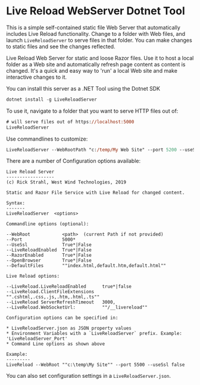 # Live Reload WebServer Dotnet Tool

This is a simple self-contained static file Web Server that automatically includes Live Reload functionality. Change to a folder with Web files, and launch `LiveReloadServer` to serve files in that folder. You can make changes to static files and see the changes reflected.

Live Reload Web Server for static and loose Razor files. Use it to host a local folder as a Web site and automatically refresh page content as content is changed. It's a quick and easy way to 'run' a local Web site and make interactive changes to it.

You can install this server as a .NET Tool using the Dotnet SDK

```powershell
dotnet install -g LiveReloadServer
```

To use it, navigate to a folder that you want to serve HTTP files out of:


```ps
# will serve files out of https://localhost:5000
LiveReloadServer
```

Use commandlines to customize:

```ps
LiveReloadServer --WebRootPath "c:/temp/My Web Site" --port 5200 --useSsl False
```

There are a number of Configuration options available:


```text
Live Reload Server
------------------
(c) Rick Strahl, West Wind Technologies, 2019

Static and Razor File Service with Live Reload for changed content.

Syntax:
-------
LiveReloadServer  <options>

Commandline options (optional):

--WebRoot            <path>  (current Path if not provided)
--Port               5000*
--UseSsl             True*|False
--LiveReloadEnabled  True*|False
--RazorEnabled       True*|False
--OpenBrowser        True*|False
--DefaultFiles       ""index.html,default.htm,default.html""

Live Reload options:

--LiveReload.LiveReloadEnabled      true*|false
--LiveReload.ClientFileExtensions   "".cshtml,.css,.js,.htm,.html,.ts""
--LiveReload ServerRefreshTimeout   3000,
--LiveReload.WebSocketUrl:          ""/__livereload""

Configuration options can be specified in:

* LiveReloadServer.json as JSON property values
* Environment Variables with a `LiveReloadServer` prefix. Example: 'LiveReloadServer_Port'
* Command Line options as shown above

Example:
---------
LiveReload --WebRoot ""c:\temp\My Site"" --port 5500 --useSsl false
```

You can also set configuration settings in a `LiveReloadServer.json`.